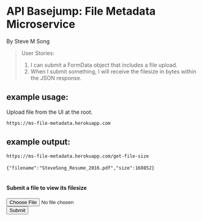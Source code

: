 <html lang="en">
<head>
    <link rel="stylesheet" href="https://maxcdn.bootstrapcdn.com/bootstrap/3.3.6/css/bootstrap.min.css"
          integrity="sha384-1q8mTJOASx8j1Au+a5WDVnPi2lkFfwwEAa8hDDdjZlpLegxhjVME1fgjWPGmkzs7" crossorigin="anonymous">
    <meta charset="UTF-8">
</head>
<body>
<div class="container">
    <h1 class="header">API Basejump: File Metadata Microservice</h1>
    <p>By Steve M Song</p>
    <blockquote>User Stories:
        <ol>
            <li>I can submit a FormData object that includes a file upload.</li>
            <li>When I submit something, I will receive the filesize in bytes within the JSON response.</li>
        </ol>
    </blockquote>
    <h2>example usage:</h2>
    <p>Upload file from the UI at the root.</p>
    <code>https://ms-file-metadata.herokuapp.com</code><br>
    <h2>example output:</h2>
    <code>https://ms-file-metadata.herokuapp.com/get-file-size</code><br><br>
    <code>{"filename":"SteveSong_Resume_2016.pdf","size":160852}</code><br><br>
    <h4>Submit a file to view its filesize</h4>
    <form action="/get-file-size" method="post" enctype="multipart/form-data">
      <input type="file" name="file-check"><br>
      <input type="submit">
    </form>
</div>
</body>
</html>
